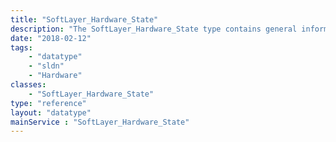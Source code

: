 ```yaml
---
title: "SoftLayer_Hardware_State"
description: "The SoftLayer_Hardware_State type contains general information about the current state of it's associated hardware, including the current power state (i.e. Running or Stopped), and it's current transitioning state (e.g. Provisioning, Reloading). "
date: "2018-02-12"
tags:
    - "datatype"
    - "sldn"
    - "Hardware"
classes:
    - "SoftLayer_Hardware_State"
type: "reference"
layout: "datatype"
mainService : "SoftLayer_Hardware_State"
---
```


